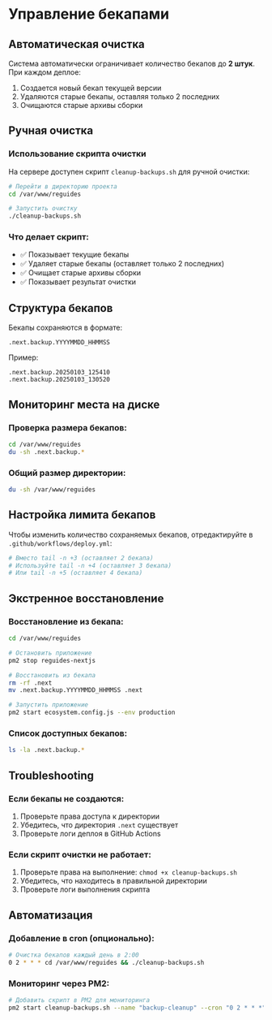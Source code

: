 # Управление бекапами

## Автоматическая очистка

Система автоматически ограничивает количество бекапов до **2 штук**. При каждом деплое:

1. Создается новый бекап текущей версии
2. Удаляются старые бекапы, оставляя только 2 последних
3. Очищаются старые архивы сборки

## Ручная очистка

### Использование скрипта очистки

На сервере доступен скрипт `cleanup-backups.sh` для ручной очистки:

```bash
# Перейти в директорию проекта
cd /var/www/reguides

# Запустить очистку
./cleanup-backups.sh
```

### Что делает скрипт:

- ✅ Показывает текущие бекапы
- ✅ Удаляет старые бекапы (оставляет только 2 последних)
- ✅ Очищает старые архивы сборки
- ✅ Показывает результат очистки

## Структура бекапов

Бекапы сохраняются в формате:
```
.next.backup.YYYYMMDD_HHMMSS
```

Пример:
```
.next.backup.20250103_125410
.next.backup.20250103_130520
```

## Мониторинг места на диске

### Проверка размера бекапов:
```bash
cd /var/www/reguides
du -sh .next.backup.*
```

### Общий размер директории:
```bash
du -sh /var/www/reguides
```

## Настройка лимита бекапов

Чтобы изменить количество сохраняемых бекапов, отредактируйте в `.github/workflows/deploy.yml`:

```bash
# Вместо tail -n +3 (оставляет 2 бекапа)
# Используйте tail -n +4 (оставляет 3 бекапа)
# Или tail -n +5 (оставляет 4 бекапа)
```

## Экстренное восстановление

### Восстановление из бекапа:
```bash
cd /var/www/reguides

# Остановить приложение
pm2 stop reguides-nextjs

# Восстановить из бекапа
rm -rf .next
mv .next.backup.YYYYMMDD_HHMMSS .next

# Запустить приложение
pm2 start ecosystem.config.js --env production
```

### Список доступных бекапов:
```bash
ls -la .next.backup.*
```

## Troubleshooting

### Если бекапы не создаются:
1. Проверьте права доступа к директории
2. Убедитесь, что директория `.next` существует
3. Проверьте логи деплоя в GitHub Actions

### Если скрипт очистки не работает:
1. Проверьте права на выполнение: `chmod +x cleanup-backups.sh`
2. Убедитесь, что находитесь в правильной директории
3. Проверьте логи выполнения скрипта

## Автоматизация

### Добавление в cron (опционально):
```bash
# Очистка бекапов каждый день в 2:00
0 2 * * * cd /var/www/reguides && ./cleanup-backups.sh
```

### Мониторинг через PM2:
```bash
# Добавить скрипт в PM2 для мониторинга
pm2 start cleanup-backups.sh --name "backup-cleanup" --cron "0 2 * * *"
```
